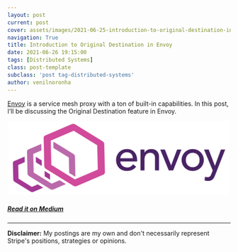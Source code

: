 ```yaml
---
layout: post
current: post
cover: assets/images/2021-06-25-introduction-to-original-destination-in-envoy/banner.jpg
navigation: True
title: Introduction to Original Destination in Envoy
date: 2021-06-26 19:15:00
tags: [Distributed Systems]
class: post-template
subclass: 'post tag-distributed-systems'
author: venilnoronha
---
```


[Envoy](https://envoyproxy.io) is a service mesh proxy with a ton of built-in
capabilities. In this post, I’ll be discussing the Original Destination feature
in Envoy.

<p style="text-align: center;">
  <img src="assets/images/2021-06-25-introduction-to-original-destination-in-envoy/envoy-logo.png" alt="Envoy" style="width: 500px; display: inline-block;" />
</p>

##### [Read it on Medium](https://venilnoronha.medium.com/introduction-to-original-destination-in-envoy-d8a8aa184bb6?source=friends_link&sk=4655dc570812e1a7f5126a80580ec84c)

-----

**Disclaimer:** My postings are my own and don't necessarily represent Stripe's positions, strategies or opinions.
